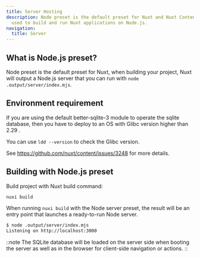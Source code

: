 ```yaml
---
title: Server Hosting
description: Node preset is the default preset for Nuxt and Nuxt Content. It is
  used to build and run Nuxt applications on Node.js.
navigation:
  title: Server
---
```


## What is Node.js preset?

Node preset is the default preset for Nuxt, when building your project, Nuxt will output a Node.js server that you can run with `node .output/server/index.mjs`.

## Environment requirement

If you are using the default better-sqlite-3 module to operate the sqlite database, 
then you have to deploy to an OS with Glibc version higher than 2.29 .

You can use `ldd --version` to check the Glibc version.

See https://github.com/nuxt/content/issues/3248 for more details.

## Building with Node.js preset

Build project with Nuxt build command:

```bash [Terminal]
nuxi build
```

When running `nuxi build` with the Node server preset, the result will be an entry point that launches a ready-to-run Node server.

```bash [Terminal]
$ node .output/server/index.mjs
Listening on http://localhost:3000
```

::note
The SQLite database will be loaded on the server side when booting the server as well as in the browser for client-side navigation or actions.
::
